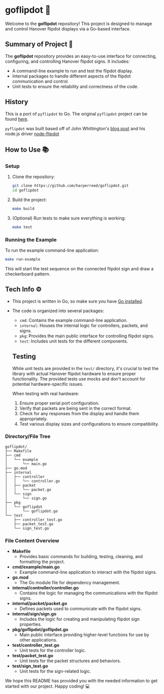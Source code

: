 # goflipdot 🚀

Welcome to the **goflipdot** repository! This project is designed to manage and control Hanover flipdot displays via a Go-based interface.

## Summary of Project 📜

The **goflipdot** repository provides an easy-to-use interface for connecting, configuring, and controlling Hanover flipdot signs. It includes:

- A command-line example to run and test the flipdot display.
- Internal packages to handle different aspects of the flipdot communication and control.
- Unit tests to ensure the reliability and correctness of the code.

## History

This is a port of `pyflipdot` to Go. The original `pyflipdot` project can be found [here](https://github.com/briggySmalls/pyflipdot).

`pyflipdot` was built based off of John Whittington's [blog post](https://engineer.john-whittington.co.uk/2017/11/adventures-flippy-flip-dot-display/) and his node.js driver [node-flipdot](https://github.com/tuna-f1sh/node-flipdot)

## How to Use 📚

### Setup

1. Clone the repository:
    ```sh
    git clone https://github.com/harperreed/goflipdot.git
    cd goflipdot
    ```

2. Build the project:
    ```sh
    make build
    ```

3. (Optional) Run tests to make sure everything is working:
    ```sh
    make test
    ```

### Running the Example

To run the example command-line application:
```sh
make run-example
```

This will start the test sequence on the connected flipdot sign and draw a checkerboard pattern.

## Tech Info ⚙️

- This project is written in Go, so make sure you have [Go installed](https://golang.org/doc/install).
- The code is organized into several packages:
  - `cmd`: Contains the example command-line application.
  - `internal`: Houses the internal logic for controllers, packets, and signs.
  - `pkg`: Provides the main public interface for controlling flipdot signs.
  - `test`: Includes unit tests for the different components.

  ## Testing

  While unit tests are provided in the `test/` directory, it's crucial to test the library with actual Hanover flipdot hardware to ensure proper functionality. The provided tests use mocks and don't account for potential hardware-specific issues.

  When testing with real hardware:
  1. Ensure proper serial port configuration.
  2. Verify that packets are being sent in the correct format.
  3. Check for any responses from the display and handle them appropriately.
  4. Test various display sizes and configurations to ensure compatibility.

### Directory/File Tree

```
goflipdot/
├── Makefile
├── cmd
│   └── example
│       └── main.go
├── go.mod
├── internal
│   ├── controller
│   │   └── controller.go
│   ├── packet
│   │   └── packet.go
│   └── sign
│       └── sign.go
├── pkg
│   └── goflipdot
│       └── goflipdot.go
└── test
    ├── controller_test.go
    ├── packet_test.go
    └── sign_test.go
```

### File Content Overview

- **Makefile**
    - Provides basic commands for building, testing, cleaning, and formatting the project.
- **cmd/example/main.go**
    - Example command-line application to interact with the flipdot signs.
- **go.mod**
    - The Go module file for dependency management.
- **internal/controller/controller.go**
    - Contains the logic for managing the communications with the flipdot signs.
- **internal/packet/packet.go**
    - Defines packets used to communicate with the flipdot signs.
- **internal/sign/sign.go**
    - Includes the logic for creating and manipulating flipdot sign properties.
- **pkg/goflipdot/goflipdot.go**
    - Main public interface providing higher-level functions for use by other applications.
- **test/controller_test.go**
    - Unit tests for the controller logic.
- **test/packet_test.go**
    - Unit tests for the packet structures and behaviors.
- **test/sign_test.go**
    - Unit tests for the sign-related logic.

We hope this README has provided you with the needed information to get started with our project. Happy coding! 💻
